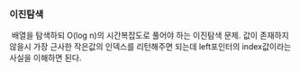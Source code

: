 ### 이진탐색
​
배열을 탐색하되 O(log n)의 시간복잡도로 풀어야 하는 이진탐색 문제. 값이 존재하지 않을시 가장 근사한 작은값의 인덱스를 리턴해주면 되는데 left포인터의 index값이라는 사실을 이해하면 된다.